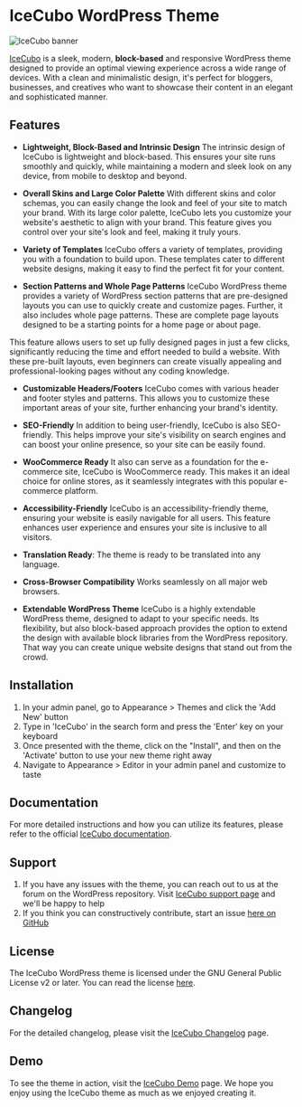 # IceCubo WordPress Theme

![IceCubo banner](https://i0.wp.com/themes.svn.wordpress.org/icecubo/1.1.7/screenshot.png?w=572&strip=all)

[IceCubo](https://maxpressy.com/icecubo/) is a sleek, modern, **block-based** and responsive WordPress theme designed to provide an optimal viewing experience across a wide range of devices. With a clean and minimalistic design, it's perfect for bloggers, businesses, and creatives who want to showcase their content in an elegant and sophisticated manner.

## Features
- **Lightweight, Block-Based and Intrinsic Design**
The intrinsic design of IceCubo is lightweight and block-based. This ensures your site runs smoothly and quickly, while maintaining a modern and sleek look on any device, from mobile to desktop and beyond.

- **Overall Skins and Large Color Palette**
With different skins and color schemas, you can easily change the look and feel of your site to match your brand. With its large color palette, IceCubo lets you customize your website's aesthetic to align with your brand. This feature gives you control over your site's look and feel, making it truly yours.

- **Variety of Templates**
IceCubo offers a variety of templates, providing you with a foundation to build upon. These templates cater to different website designs, making it easy to find the perfect fit for your content.

- **Section Patterns and Whole Page Patterns**
IceCubo WordPress theme provides a variety of WordPress section patterns that are pre-designed layouts you can use to quickly create and customize pages. Further, it also includes whole page patterns. These are complete page layouts designed to be a starting points for a home page or about page.

This feature allows users to set up fully designed pages in just a few clicks, significantly reducing the time and effort needed to build a website. With these pre-built layouts, even beginners can create visually appealing and professional-looking pages without any coding knowledge.

- **Customizable Headers/Footers**
IceCubo comes with various header and footer styles and patterns. This allows you to customize these important areas of your site, further enhancing your brand's identity.

- **SEO-Friendly**
In addition to being user-friendly, IceCubo is also SEO-friendly. This helps improve your site's visibility on search engines and can boost your online presence, so your site can be easily found.

- **WooCommerce Ready**
It also can serve as a foundation for the e-commerce site, IceCubo is WooCommerce ready. This makes it an ideal choice for online stores, as it seamlessly integrates with this popular e-commerce platform.

- **Accessibility-Friendly**
IceCubo is an accessibility-friendly theme, ensuring your website is easily navigable for all users. This feature enhances user experience and ensures your site is inclusive to all visitors.

- **Translation Ready**:
The theme is ready to be translated into any language.

- **Cross-Browser Compatibility**
Works seamlessly on all major web browsers.

- **Extendable WordPress Theme**
IceCubo is a highly extendable WordPress theme, designed to adapt to your specific needs. Its flexibility, but also block-based approach provides the option to extend the design with available block libraries from the WordPress repository. That way you can create unique website designs that stand out from the crowd.

## Installation
1. In your admin panel, go to Appearance > Themes and click the 'Add New' button
2. Type in 'IceCubo' in the search form and press the 'Enter' key on your keyboard
3. Once presented with the theme, click on the "Install", and then on the 'Activate' button to use your new theme right away
4. Navigate to Appearance > Editor in your admin panel and customize to taste

## Documentation
For more detailed instructions and how you can utilize its features, please refer to the official [IceCubo documentation](https://maxpressy.com/icecubo-documentation/).

## Support
1. If you have any issues with the theme, you can reach out to us at the forum on the WordPress repository. Visit [IceCubo support page](https://wordpress.org/support/theme/icecubo/) and we'll be happy to help
2. If you think you can constructively contribute, start an issue [here on GitHub](https://github.com/Slobork/icecubo/issues)

## License
The IceCubo WordPress theme is licensed under the GNU General Public License v2 or later. You can read the license [here](http://www.gnu.org/licenses/gpl-2.0.html).

## Changelog
For the detailed changelog, please visit the [IceCubo Changelog](https://github.com/Slobork/icecubo/releases) page.

## Demo
To see the theme in action, visit the [IceCubo Demo](https://demo.maxpressy.com/icecubo/) page. We hope you enjoy using the IceCubo theme as much as we enjoyed creating it.